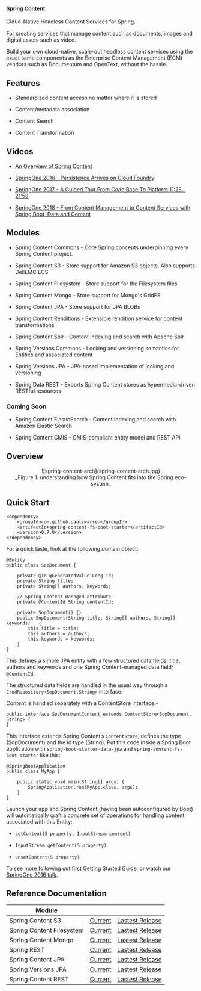 #### Spring Content

Cloud-Native Headless Content Services for Spring.

For creating services that manage content such as documents, images and digital assets such as video.  

Build your own cloud-native, scale-out headless content services using the exact same components as the Enterprise Content Management (ECM) vendors such as Documentum and OpenText, without the hassle.   


## Features

- Standardized content access no matter where it is stored  

- Content/metadata association   

- Content Search

- Content Transformation


## Videos

- [An Overview of Spring Content](https://www.youtube.com/watch?v=pbDaONWWT3s)

- [SpringOne 2016 - Persistence Arrives on Cloud Foundry](https://www.youtube.com/watch?v=VisP5ebZoWw)

- [SpringOne 2017 - A Guided Tour From Code Base To Platform 11:28 - 21:58](https://www.youtube.com/watch?v=YtNvHTwHhRY&t=0s&list=PLAdzTan_eSPQ2uPeB0bByiIUMLVAhrPHL&index=93) 

- [SpringOne 2018 - From Content Management to Content Services with Spring Boot, Data and Content](https://www.youtube.com/watch?v=qyIMHWR40eA)

## Modules

- Spring Content Commons - Core Spring concepts underpinning every Spring Content project.

- Spring Content S3 - Store support for Amazon S3 objects.  Also supports DellEMC ECS

- Spring Content Filesystem - Store support for the Filesystem files

- Spring Content Mongo - Store support for Mongo's GridFS

- Spring Content JPA - Store support for JPA BLOBs

- Spring Content Renditions - Extensible rendition service for content transformations

- Spring Content Solr - Content indexing and search with Apache Solr

- Spring Versions Commons - Locking and versioning semantics for Entities and associated content

- Spring Versions JPA - JPA-based implementation of locking and versioning

- Spring Data REST - Exports Spring Content stores as hypermedia-driven RESTful resources

### Coming Soon

- Spring Content ElasticSearch - Content indexing and search with Amazon Elastic Search

- Spring Content CMIS - CMIS-compliant entity model and REST API

## Overview

<center>![spring-content-arch](spring-content-arch.jpg)</center>
<center>_Figure 1. understanding how Spring Content fits into the Spring eco-system_</center>

## Quick Start

```
<dependency>
    <groupId>com.github.paulcwarren</groupId>
    <artifactId>spring-content-fs-boot-starter</artifactId>
    <version>0.7.0</version>
</dependency>
```

For a quick taste, look at the following domain object:

```
@Entity
public class SopDocument {

	private @Id @GeneratedValue Long id;
	private String title;
	private String[] authors, keywords;

	// Spring Content managed attribute
	private @ContentId String contentId;

  	private SopDocument() {}
	public SopDocument(String title, String[] authors, String[] keywords) 	{
		this.title = title;
		this.authors = authors;
		this.keywords = keywords;
	}
}
```

This defines a simple JPA entity with a few structured data fields; title, authors and keywords and one Spring Content-managed data field; `@ContentId`.  

The structured data fields are handled in the usual way through a `CrudRepository<SopDocument,String>` interface.  

Content is handled separately with a ContentStore interface:-

```
public interface SopDocumentContent extends ContentStore<SopDocument, String> {
}
```

This interface extends Spring Content’s `ContentStore`, defines the type (SopDocument) and the id type (String).  Put this code inside a Spring Boot application with `spring-boot-starter-data-jpa` and `spring-content-fs-boot-starter` like this:

```
@SpringBootApplication
public class MyApp {

    public static void main(String[] args) {
        SpringApplication.run(MyApp.class, args);
    }
}
```

Launch your app and Spring Content (having been autoconfigured by Boot) will automatically craft a concrete set of operations for handling content associated with this Entity:

- `setContent(S property, InputStream content)`

- `InputStream getContent(S property)`

- `unsetContent(S property)`

To see more following out first [Getting Started Guide](spring-content-fs-docs.md), or watch our [SpringOne 2016 talk](https://bit.ly/springone-vid).

## Reference Documentation

| Module  |   |   |
|---|---|---|
| Spring Content S3 | [Current](refs/snapshot/s3-index.html)  | [Lastest Release](refs/release/s3-index.html)  |
| Spring Content Filesystem | [Current](refs/snapshot/fs-index.html)  |  [Lastest Release](refs/release/fs-index.html) |
| Spring Content Mongo  | [Current](refs/snapshot/mongo-index.html)  | [Lastest Release](refs/release/mongo-index.html)  |  
| Spring  REST  | [Current](refs/snapshot/rest-index.html)  | [Lastest Release](refs/release/rest-index.html) |  
| Spring Content JPA  | [Current](refs/snapshot/jpa-index.html)  | [Lastest Release](refs/release/jpa-index.html)  |  
| Spring Versions JPA  | [Current](refs/snapshot/jpaversions-index.html)  | [Lastest Release](refs/release/jpaversions-index.html)  |  
| Spring Content REST  | [Current](refs/snapshot/rest-index.html)  | [Lastest Release](refs/release/rest-index.html) |  
